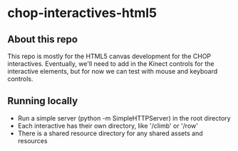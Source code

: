 # chop-interactives-html5
## About this repo
This repo is mostly for the HTML5 canvas development for the CHOP interactives. Eventually, we'll need to add in the Kinect controls for the interactive elements, but for now we can test with mouse and keyboard controls.

## Running locally
*  Run a simple server (python -m SimpleHTTPServer) in the root directory
*  Each interactive has their own directory, like '/climb' or '/row'
*  There is a shared resource directory for any shared assets and resources
